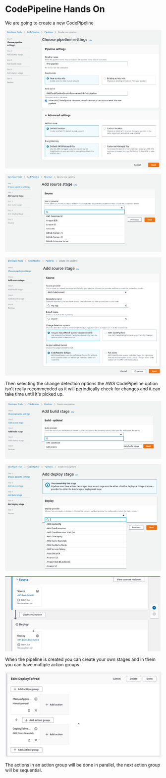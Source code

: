 # CodePipeline Hands On

We are going to create a new CodePipeline

![](img/2022-04-21-08-25-16.png)

![](img/2022-04-21-08-25-42.png)

![](img/2022-04-21-08-27-02.png)

Then selecting the change detection options the AWS CodePipeline option isn't really recommended as it will periodically check for changes and it can take time until it's picked up.

![](img/2022-04-21-08-28-04.png)

![](img/2022-04-21-08-28-42.png)

![](img/2022-04-21-08-30-19.png)

When the pipeline is created you can create your own stages and in them you can have multiple action groups.

![](img/2022-04-21-08-34-02.png)

The actions in an action group will be done in parallel, the next action group will be sequential.